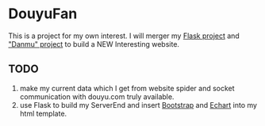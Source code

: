 # DouyuFan
This is a project for my own interest.
I will merger my [Flask project](https://github.com/wangmengcn/LearningFlask) and ["Danmu" project](https://github.com/wangmengcn/Danmu) to build a NEW Interesting website.

## TODO
1. make my current data which I get from website spider and socket communication with douyu.com truly available.
2. use Flask to build my ServerEnd and insert [Bootstrap](http://getbootstrap.com/) and [Echart](http://echarts.baidu.com/index.html) into my html template. 